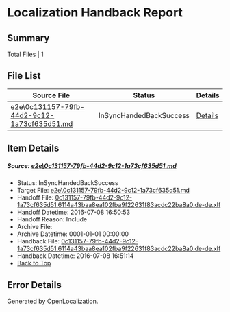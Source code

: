 # <a name='report-top'></a> Localization Handback Report

## Summary
 Total Files | 1

## File List
 Source File | Status | Details 
 ----------- | ------ | ------- 
 [e2e\0c131157-79fb-44d2-9c12-1a73cf635d51.md](https://github.com/OpenLocalizationTestOrg/oltest/blob/25844e0d43f177a88e46c889a13495e54e50f292/e2e/0c131157-79fb-44d2-9c12-1a73cf635d51.md) | InSyncHandedBackSuccess | [Details](#53a61f1b1de4ca6dfada61206c3b52d43d0c77ad1)

## Item Details
##### <a name='53a61f1b1de4ca6dfada61206c3b52d43d0c77ad1'></a> Source: [e2e\0c131157-79fb-44d2-9c12-1a73cf635d51.md](https://github.com/OpenLocalizationTestOrg/oltest/blob/25844e0d43f177a88e46c889a13495e54e50f292/e2e/0c131157-79fb-44d2-9c12-1a73cf635d51.md)
* Status: InSyncHandedBackSuccess
* Target File: [e2e\0c131157-79fb-44d2-9c12-1a73cf635d51.md](https://github.com/OpenLocalizationTestOrg/oltest-dede-fly/blob/cf70a49d3a7ae561ea9da6834fef44088b776f24/e2e/0c131157-79fb-44d2-9c12-1a73cf635d51.md)
* Handoff File: [0c131157-79fb-44d2-9c12-1a73cf635d51.6114a43baa8ea102fba9f22631f83acdc22ba8a0.de-de.xlf](https://github.com/OpenLocalizationTestOrg/olhandoff-e2e/blob/96ae076d5e72e584157c30866cd75a16c3c895f2/ol-handoff/OpenLocalizationTestOrg/oltest-dede-fly/ci/ht/0c131157-79fb-44d2-9c12-1a73cf635d51.6114a43baa8ea102fba9f22631f83acdc22ba8a0.de-de.xlf)
* Handoff Datetime: 2016-07-08 16:50:53
* Handoff Reason: Include
* Archive File: 
* Archive Datetime: 0001-01-01 00:00:00
* Handback File: [0c131157-79fb-44d2-9c12-1a73cf635d51.6114a43baa8ea102fba9f22631f83acdc22ba8a0.de-de.xlf](https://github.com/OpenLocalizationTestOrg/olhandback-e2e/blob/b385d525bf345744a537fa0c74243047363cb594/ol-handback/OpenLocalizationTestOrg/oltest-dede-fly/ci/ht/0c131157-79fb-44d2-9c12-1a73cf635d51.6114a43baa8ea102fba9f22631f83acdc22ba8a0.de-de.xlf)
* Handback Datetime: 2016-07-08 16:51:14
* [Back to Top](#report-top)


## Error Details

Generated by OpenLocalization.
